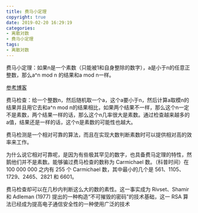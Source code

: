 ```yaml
---
title: 费马小定理
copyright: true
date: 2019-02-20 16:29:19
categories:
- 离散对数
- 费马小定理
tags:
- 离散对数
---
```


费马小定理：如果n是一个素数（只能被1和自身整除的数字），a是小于n的任意正整数，那么a^n mod n 的结果和a mod n一样。

<!--more-->

[参考博客](http://www.nowamagic.net/librarys/veda/detail/2329)

费马检查：给一个整数n，然后随机取一个a，这个a要小于n，然后计算a取模n的结果并且用它去和a^n mod n的结果相比，如果两个结果不一样，那么这个n一定不是素数，两个结果一样的话，那么这个n几率很大是素数。通过检查越来越多的a值，结果还是一样的话，这个n是素数的可能性也越大。

费马检测是一个相对可靠的算法，而且在实现大数判断素数时可以提供相对高的效率来工作。

为什么说它相对可靠呢，是因为有些极其罕见的数字，也具备费马定理的特性，然鹅他们并不是素数。能够骗过费马检查的数称为 Carmichael 数。（科普时间）在 100 000 000 之内有 255 个 Carmichael 数，其中最小的几个是 561、1105、1729、2465、2821 和 6601。

费马检查却可以在几秒内判断这么大的数的素性。这一事实成为 Rivset、Shamir 和 Adleman (1977) 提出的一种构造“不可摧毁的密码”的技术基础，这一 RSA 算法已经成为提高电子通信安全性的一种使用广泛的技术